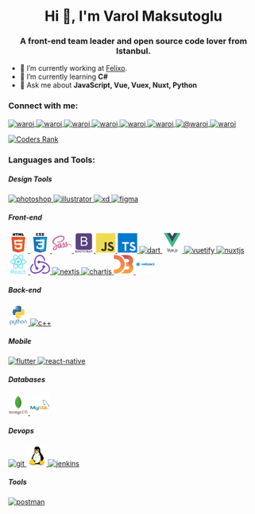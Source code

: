 <h1 align="center">Hi 👋, I'm Varol Maksutoglu</h1>
<h3 align="center">A front-end team leader and open source code lover from Istanbul.</h3>

- 🔭 I’m currently working at [Felixo](https://felixo.com).
- 🌱 I’m currently learning **C#** 
- 💬 Ask me about **JavaScript, Vue, Vuex, Nuxt, Python**

<h3 align="left">Connect with me:</h3>
<p align="left">
  <a href="https://twitter.com/waroi" target="blank">
    <img
      align="center"
      src="https://cdns.iconmonstr.com/wp-content/assets/preview/2012/240/iconmonstr-twitter-2.png"
      alt="waroi"
      height="40"
      width="40"
    />
  </a>
  <a href="https://linkedin.com/in/waroi" target="blank">
    <img
      align="center"
      src="https://cdns.iconmonstr.com/wp-content/assets/preview/2012/240/iconmonstr-linkedin-2.png"
      alt="waroi"
      height="40"
      width="40"
    />
  </a>
  <a href="https://fb.com/waroi" target="blank">
    <img
      align="center"
      src="https://cdns.iconmonstr.com/wp-content/assets/preview/2012/240/iconmonstr-facebook-2.png"
      alt="waroi"
      height="40"
      width="40"
    />
  </a>
  <a href="https://instagram.com/waroi" target="blank">
    <img
      align="center"
      src="https://cdns.iconmonstr.com/wp-content/assets/preview/2016/240/iconmonstr-instagram-12.png"
      alt="waroi"
      height="40"
      width="40"
    />
  </a>
  <a href="https://dribbble.com/waroi" target="blank">
    <img
      align="center"
      src="https://cdns.iconmonstr.com/wp-content/assets/preview/2012/240/iconmonstr-dribbble-2.png"
      alt="waroi"
      height="40"
      width="40"
    />
  </a>
  <a href="https://www.behance.net/waroi" target="blank">
    <img
      align="center"
      src="https://cdns.iconmonstr.com/wp-content/assets/preview/2012/240/iconmonstr-behance-2.png"
      alt="waroi"
      height="40"
      width="40"
    />
  </a>
  <a href="https://medium.com/@waroi" target="blank">
    <img
      align="center"
      src="https://cdns.iconmonstr.com/wp-content/assets/preview/2018/240/iconmonstr-medium-2.png"
      alt="@waroi"
      height="40"
      width="40"
    />
  </a>
  <a href="https://www.youtube.com/c/varolmaksutoglu" target="blank">
    <img
      align="center"
      src="https://cdns.iconmonstr.com/wp-content/assets/preview/2013/240/iconmonstr-youtube-7.png"
      alt="waroi"
      height="40"
      width="40"
    />
  </a>
</p>

<p align="left">
  <a href="https://profile.codersrank.io/user/waroi/" target="_blank">
    <img
      src="https://cr-ss-service.azurewebsites.net/api/ScreenShot?widget=summary&username=waroi"
      alt="Coders Rank"
      width="300"
    />
  </a>
</p>

<h3 align="left">Languages and Tools:</h3>
<h5>Design Tools</h5>
<p align="left">
  <a href="https://www.photoshop.com/en" target="_blank">
    <img
      src="https://raw.githubusercontent.com/rdimascio/icons/master/icons/color/photoshop.svg"
      alt="photoshop"
      width="40"
      height="40"
    />
  </a>
  <a href="https://www.adobe.com/in/products/illustrator.html" target="_blank">
    <img
      src="https://www.vectorlogo.zone/logos/adobe_illustrator/adobe_illustrator-icon.svg"
      alt="illustrator"
      width="40"
      height="40"
    />
  </a>
  <a href="https://www.adobe.com/products/xd.html" target="_blank">
    <img
      src="https://cdn.worldvectorlogo.com/logos/adobe-xd.svg"
      alt="xd"
      width="40"
      height="40"
    />
  </a>
  <a href="https://www.figma.com/" target="_blank">
    <img
      src="https://www.vectorlogo.zone/logos/figma/figma-icon.svg"
      alt="figma"
      width="40"
      height="40"
    />
  </a>
</p>
<h5>Front-end</h5>
<p align="left">
  <a href="https://www.w3.org/html/" target="_blank">
    <img
      src="https://raw.githubusercontent.com/devicons/devicon/master/icons/html5/html5-original-wordmark.svg"
      alt="html5"
      width="40"
      height="40"
    />
  </a>
  <a href="https://www.w3schools.com/css/" target="_blank">
    <img
      src="https://raw.githubusercontent.com/devicons/devicon/master/icons/css3/css3-original-wordmark.svg"
      alt="css3"
      width="40"
      height="40"
    />
  </a>
  <a href="https://sass-lang.com" target="_blank">
    <img
      src="https://raw.githubusercontent.com/devicons/devicon/master/icons/sass/sass-original.svg"
      alt="sass"
      width="40"
      height="40"
    />
  </a>

  <a href="https://getbootstrap.com" target="_blank">
    <img
      src="https://raw.githubusercontent.com/devicons/devicon/master/icons/bootstrap/bootstrap-plain-wordmark.svg"
      alt="bootstrap"
      width="40"
      height="40"
    />
  </a>
  <a
    href="https://developer.mozilla.org/en-US/docs/Web/JavaScript"
    target="_blank"
  >
    <img
      src="https://raw.githubusercontent.com/devicons/devicon/master/icons/javascript/javascript-original.svg"
      alt="javascript"
      width="40"
      height="40"
    />
  </a>
  <a href="https://www.typescriptlang.org/" target="_blank">
    <img
      src="https://raw.githubusercontent.com/devicons/devicon/master/icons/typescript/typescript-original.svg"
      alt="typescript"
      width="40"
      height="40"
    />
  </a>
  <a href="https://dart.dev" target="_blank">
    <img
      src="https://www.vectorlogo.zone/logos/dartlang/dartlang-icon.svg"
      alt="dart"
      width="40"
      height="40"
    />
  </a>
  <a href="https://vuejs.org/" target="_blank">
    <img
      src="https://raw.githubusercontent.com/devicons/devicon/master/icons/vuejs/vuejs-original-wordmark.svg"
      alt="vuejs"
      width="40"
      height="40"
    />
  </a>
  <a href="https://vuetifyjs.com/en/" target="_blank">
    <img
      src="https://bestofjs.org/logos/vuetify.svg"
      alt="vuetify"
      width="40"
      height="40"
    />
  </a>
  <a href="https://nuxtjs.org/" target="_blank">
    <img
      src="https://www.vectorlogo.zone/logos/nuxtjs/nuxtjs-icon.svg"
      alt="nuxtjs"
      width="40"
      height="40"
    />
  </a>
  <a href="https://reactjs.org/" target="_blank">
    <img
      src="https://raw.githubusercontent.com/devicons/devicon/master/icons/react/react-original-wordmark.svg"
      alt="react"
      width="40"
      height="40"
    />
  </a>
  <a href="https://redux.js.org" target="_blank">
    <img
      src="https://raw.githubusercontent.com/devicons/devicon/master/icons/redux/redux-original.svg"
      alt="redux"
      width="40"
      height="40"
    />
  </a>
  <a href="https://nextjs.org/" target="_blank">
    <img
      src="https://www.rlogical.com/wp-content/uploads/2021/08/Rlogical-Blog-Images-thumbnail.png"
      alt="nextjs"
      width="40"
      height="40"
    />
  </a>
  <a href="https://www.chartjs.org" target="_blank">
    <img
      src="https://www.chartjs.org/media/logo-title.svg"
      alt="chartjs"
      width="40"
      height="40"
    />
  </a>
  <a href="https://d3js.org/" target="_blank">
    <img
      src="https://raw.githubusercontent.com/devicons/devicon/master/icons/d3js/d3js-original.svg"
      alt="d3js"
      width="40"
      height="40"
    />
  </a>
  <a href="https://webpack.js.org" target="_blank">
    <img
      src="https://raw.githubusercontent.com/devicons/devicon/d00d0969292a6569d45b06d3f350f463a0107b0d/icons/webpack/webpack-original-wordmark.svg"
      alt="webpack"
      width="40"
      height="40"
    />
  </a>
</p>
<h5>Back-end</h5>
<p align="left">
  <a href="https://python.org" target="_blank">
    <img
      src="https://raw.githubusercontent.com/devicons/devicon/master/icons/python/python-original-wordmark.svg"
      alt="python"
      width="40"
      height="40"
    />
  </a>
  <a href="https://isocpp.org/" target="_blank">
    <img
      src="https://upload.wikimedia.org/wikipedia/commons/thumb/1/18/ISO_C%2B%2B_Logo.svg/306px-ISO_C%2B%2B_Logo.svg.png"
      alt="c++"
      width="40"
      height="40"
    />
  </a>
  
</p>
<h5>Mobile</h5>
<p align="left">
  <a href="https://flutter.dev" target="_blank">
    <img
      src="https://www.vectorlogo.zone/logos/flutterio/flutterio-icon.svg"
      alt="flutter"
      width="40"
      height="40"
    />
  </a>
  <a href="https://reactnative.dev/" target="_blank">
    <img
      src="https://erdincuzun.com/wp-content/uploads/2019/04/react-native-logo.png"
      alt="react-native"
      width="40"
      height="40"
    />
  </a>
</p>
<h5>Databases</h5>
<p align="left">
  <a href="https://www.mongodb.com/" target="_blank">
    <img
      src="https://raw.githubusercontent.com/devicons/devicon/master/icons/mongodb/mongodb-original-wordmark.svg"
      alt="mongodb"
      width="40"
      height="40"
    />
  </a>
  <a href="https://www.mysql.com/" target="_blank">
    <img
      src="https://raw.githubusercontent.com/devicons/devicon/master/icons/mysql/mysql-original-wordmark.svg"
      alt="mysql"
      width="40"
      height="40"
    />
  </a>
</p>
<h5>Devops</h5>
<p align="left">
  <a href="https://git-scm.com/" target="_blank">
    <img
      src="https://www.vectorlogo.zone/logos/git-scm/git-scm-icon.svg"
      alt="git"
      width="40"
      height="40"
    />
  </a>
  <a href="https://www.linux.org/" target="_blank">
    <img
      src="https://raw.githubusercontent.com/devicons/devicon/master/icons/linux/linux-original.svg"
      alt="linux"
      width="40"
      height="40"
    />
  </a>
  <a href="https://www.jenkins.io/" target="_blank">
    <img
      src="https://upload.wikimedia.org/wikipedia/commons/thumb/e/e9/Jenkins_logo.svg/1200px-Jenkins_logo.svg.png"
      alt="jenkins"
      width="40"
      height="40"
    />
  </a>
</p>
<h5>Tools</h5>
<p align="left">
  <a href="https://postman.com" target="_blank">
    <img
      src="https://www.vectorlogo.zone/logos/getpostman/getpostman-icon.svg"
      alt="postman"
      width="40"
      height="40"
    />
  </a>
</p>
